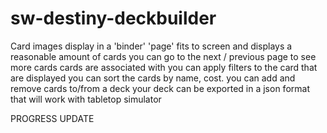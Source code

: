 # sw-destiny-deckbuilder

Card images display in a 'binder'
'page' fits to screen and displays a reasonable amount of cards
you can go to the next / previous page to see more cards
cards are associated with 
you can apply filters to the card that are displayed
you can sort the cards by name, cost.
you can add and remove cards to/from a deck
your deck can be exported in a json format that will work with tabletop simulator


PROGRESS UPDATE 